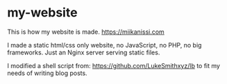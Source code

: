 # my-website
This is how my website is made.
https://miikanissi.com

I made a static html/css only website, no JavaScript, no PHP, no big frameworks. Just an Nginx server serving static files. 

I modified a shell script from: https://github.com/LukeSmithxyz/lb to fit my needs of writing blog posts.

